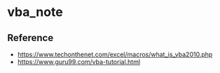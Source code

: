 # vba_note

## Reference
- https://www.techonthenet.com/excel/macros/what_is_vba2010.php
- https://www.guru99.com/vba-tutorial.html
